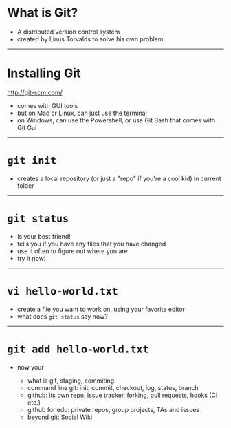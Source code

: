 # What is Git?
- A distributed version control system
- created by Linus Torvalds to solve his own problem

---
# Installing Git
http://git-scm.com/

- comes with GUI tools
- but on Mac or Linux, can just use the terminal
- on Windows, can use the Powershell, or use Git Bash that comes with Git Gui

---
# `git init`
- creates a local repository (or just a "repo" if you're a cool kid) in current folder

---
# `git status`
- is your best friend!
- tells you if you have any files that you have changed
- use it often to figure out where you are
- try it now!

---
# `vi hello-world.txt`
- create a file you want to work on, using your favorite editor
- what does `git status` say now?

---
# `git add hello-world.txt`
- now your 

	* what is git, staging, commiting
	* command line git: init, commit, checkout, log, status, branch
	* github: its own repo, issue tracker, forking, pull requests, hooks (CI etc.)
	* github for edu: private repos, group projects, TAs and issues
	* beyond git: Social Wiki
